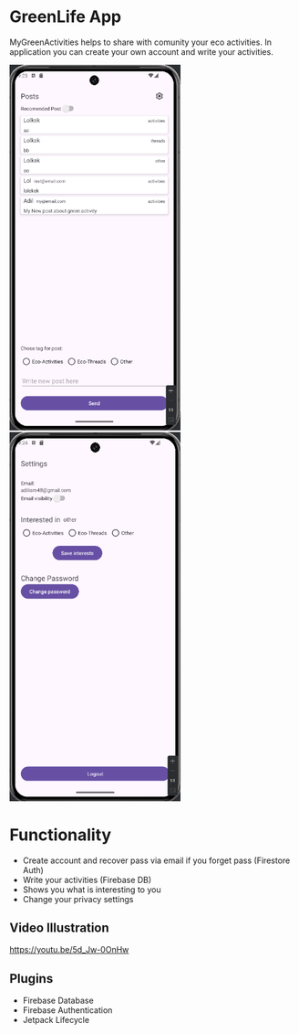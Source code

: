 # GreenLife App
MyGreenActivities helps to share with comunity your eco activities. In application you can create your own account and write your activities.

<img src="https://github.com/adilism48/MyGreenActivities/blob/main/images/mainpage.png" width="300"><img src="https://github.com/adilism48/MyGreenActivities/blob/main/images/settingspage.png" width="300">

# Functionality
- Create account and recover pass via email if you forget pass (Firestore Auth)
- Write your activities (Firebase DB)
- Shows you what is interesting to you
- Change your privacy settings

## Video Illustration
https://youtu.be/5d_Jw-0OnHw

## Plugins
- Firebase Database
- Firebase Authentication
- Jetpack Lifecycle
